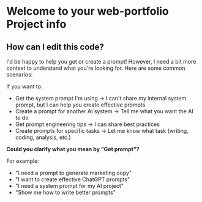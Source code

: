 # Welcome to your web-portfolio Project info

## How can I edit this code?
I'd be happy to help you get or create a prompt! However, I need a bit more context to understand what you're looking for. Here are some common scenarios:

If you want to:
- Get the system prompt I'm using → I can't share my internal system prompt, but I can help you create effective prompts
- Create a prompt for another AI system → Tell me what you want the AI to do
- Get prompt engineering tips → I can share best practices
- Create prompts for specific tasks → Let me know what task (writing, coding, analysis, etc.)

**Could you clarify what you mean by "Get prompt"?**

For example:
- "I need a prompt to generate marketing copy"
- "I want to create effective ChatGPT prompts"
- "I need a system prompt for my AI project"
- "Show me how to write better prompts"
